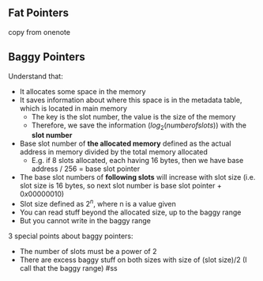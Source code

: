 ## Fat Pointers
copy from onenote

## Baggy Pointers
Understand that:
- It allocates some space in the memory
- It saves information about where this space is in the metadata table, which is located in main memory
	- The key is the slot number, the value is the size of the memory
	- Therefore, we save the information ($log_2(number of slots)$) with the **slot number**
- Base slot number of **the allocated memory** defined as the actual address in memory divided by the total memory allocated 
	- E.g. if 8 slots allocated, each having 16 bytes, then we have base address / 256 = base slot pointer
- The base slot numbers of **following slots** will increase with slot size (i.e. slot size is 16 bytes, so next slot number is base slot pointer + $0x00000010$)
- Slot size defined as $2^n$, where n is a value given
- You can read stuff beyond the allocated size, up to the baggy range
- But you cannot write in the baggy range

3 special points about baggy pointers:
- The number of slots must be a power of 2
- There are excess baggy stuff on both sizes with size of (slot size)/2 (I call that the baggy range)
#ss